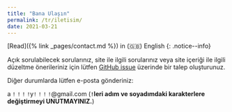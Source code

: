 ```yaml
---
title: "Bana Ulaşın"
permalink: /tr/iletisim/
date: 2021-03-21
---
```


[Read]({% link _pages/contact.md %}) in (🇬🇧) English
{: .notice--info}

Açık sorulabilecek sorularınız, site ile ilgili sorularınız veya site içeriği
ile ilgili düzeltme önerileriniz için lütfen [GitHub
issue](https://github.com/alperyazar/www/issues) üzerinde bir talep oluşturunuz.

Diğer durumlarda lütfen e-posta gönderiniz:

a `!` `!` `!` `!`y`!` `!` `!` `!`@gmail.com (**`!`leri adım ve soyadımdaki
karakterlere değiştirmeyi UNUTMAYINIZ.**)
